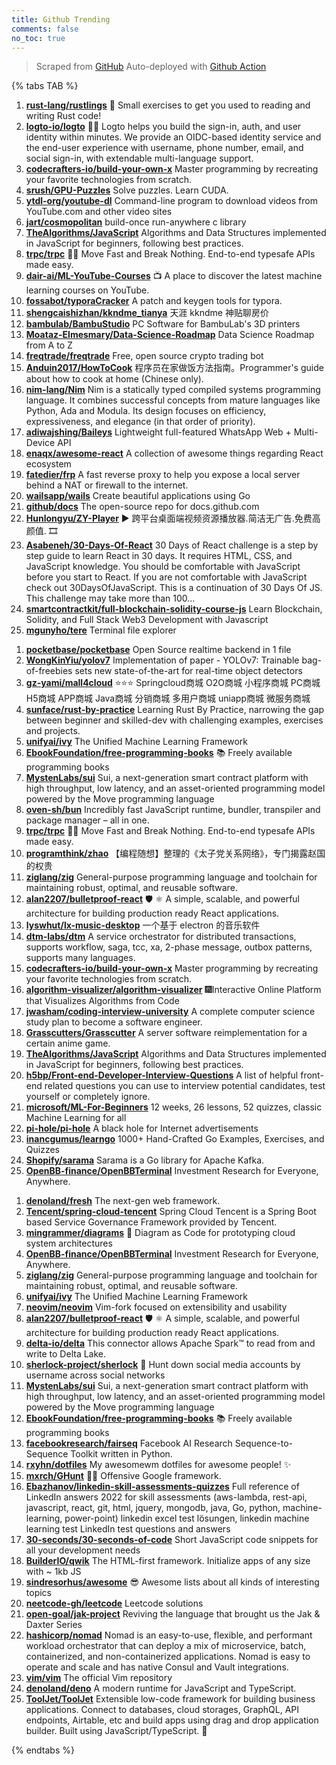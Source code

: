 ```yaml
---
title: Github Trending
comments: false
no_toc: true
---
```


> Scraped from [GitHub](https://github.com/trending)
Auto-deployed with [Github Action](https://docs.github.com/en/actions)

{% tabs TAB %}
<!-- tab Daily -->
1. [**rust-lang/rustlings**](https://github.com/rust-lang/rustlings)
🦀 Small exercises to get you used to reading and writing Rust code!
2. [**logto-io/logto**](https://github.com/logto-io/logto)
🧑‍🚀 Logto helps you build the sign-in, auth, and user identity within minutes. We provide an OIDC-based identity service and the end-user experience with username, phone number, email, and social sign-in, with extendable multi-language support.
3. [**codecrafters-io/build-your-own-x**](https://github.com/codecrafters-io/build-your-own-x)
Master programming by recreating your favorite technologies from scratch.
4. [**srush/GPU-Puzzles**](https://github.com/srush/GPU-Puzzles)
Solve puzzles. Learn CUDA.
5. [**ytdl-org/youtube-dl**](https://github.com/ytdl-org/youtube-dl)
Command-line program to download videos from YouTube.com and other video sites
6. [**jart/cosmopolitan**](https://github.com/jart/cosmopolitan)
build-once run-anywhere c library
7. [**TheAlgorithms/JavaScript**](https://github.com/TheAlgorithms/JavaScript)
Algorithms and Data Structures implemented in JavaScript for beginners, following best practices.
8. [**trpc/trpc**](https://github.com/trpc/trpc)
🧙‍♀️ Move Fast and Break Nothing. End-to-end typesafe APIs made easy.
9. [**dair-ai/ML-YouTube-Courses**](https://github.com/dair-ai/ML-YouTube-Courses)
📺 A place to discover the latest machine learning courses on YouTube.
10. [**fossabot/typoraCracker**](https://github.com/fossabot/typoraCracker)
A patch and keygen tools for typora.
11. [**shengcaishizhan/kkndme_tianya**](https://github.com/shengcaishizhan/kkndme_tianya)
天涯 kkndme 神贴聊房价
12. [**bambulab/BambuStudio**](https://github.com/bambulab/BambuStudio)
PC Software for BambuLab's 3D printers
13. [**Moataz-Elmesmary/Data-Science-Roadmap**](https://github.com/Moataz-Elmesmary/Data-Science-Roadmap)
Data Science Roadmap from A to Z
14. [**freqtrade/freqtrade**](https://github.com/freqtrade/freqtrade)
Free, open source crypto trading bot
15. [**Anduin2017/HowToCook**](https://github.com/Anduin2017/HowToCook)
程序员在家做饭方法指南。Programmer's guide about how to cook at home (Chinese only).
16. [**nim-lang/Nim**](https://github.com/nim-lang/Nim)
Nim is a statically typed compiled systems programming language. It combines successful concepts from mature languages like Python, Ada and Modula. Its design focuses on efficiency, expressiveness, and elegance (in that order of priority).
17. [**adiwajshing/Baileys**](https://github.com/adiwajshing/Baileys)
Lightweight full-featured WhatsApp Web + Multi-Device API
18. [**enaqx/awesome-react**](https://github.com/enaqx/awesome-react)
A collection of awesome things regarding React ecosystem
19. [**fatedier/frp**](https://github.com/fatedier/frp)
A fast reverse proxy to help you expose a local server behind a NAT or firewall to the internet.
20. [**wailsapp/wails**](https://github.com/wailsapp/wails)
Create beautiful applications using Go
21. [**github/docs**](https://github.com/github/docs)
The open-source repo for docs.github.com
22. [**Hunlongyu/ZY-Player**](https://github.com/Hunlongyu/ZY-Player)
▶️ 跨平台桌面端视频资源播放器.简洁无广告.免费高颜值. 🎞
23. [**Asabeneh/30-Days-Of-React**](https://github.com/Asabeneh/30-Days-Of-React)
30 Days of React challenge is a step by step guide to learn React in 30 days. It requires HTML, CSS, and JavaScript knowledge. You should be comfortable with JavaScript before you start to React. If you are not comfortable with JavaScript check out 30DaysOfJavaScript. This is a continuation of 30 Days Of JS. This challenge may take more than 100…
24. [**smartcontractkit/full-blockchain-solidity-course-js**](https://github.com/smartcontractkit/full-blockchain-solidity-course-js)
Learn Blockchain, Solidity, and Full Stack Web3 Development with Javascript
25. [**mgunyho/tere**](https://github.com/mgunyho/tere)
Terminal file explorer
<!-- endtab -->
<!-- tab Weekly -->
1. [**pocketbase/pocketbase**](https://github.com/pocketbase/pocketbase)
Open Source realtime backend in 1 file
2. [**WongKinYiu/yolov7**](https://github.com/WongKinYiu/yolov7)
Implementation of paper - YOLOv7: Trainable bag-of-freebies sets new state-of-the-art for real-time object detectors
3. [**gz-yami/mall4cloud**](https://github.com/gz-yami/mall4cloud)
⭐️⭐️⭐️ Springcloud商城 O2O商城 小程序商城 PC商城 H5商城 APP商城 Java商城 分销商城 多用户商城 uniapp商城 微服务商城
4. [**sunface/rust-by-practice**](https://github.com/sunface/rust-by-practice)
Learning Rust By Practice, narrowing the gap between beginner and skilled-dev with challenging examples, exercises and projects.
5. [**unifyai/ivy**](https://github.com/unifyai/ivy)
The Unified Machine Learning Framework
6. [**EbookFoundation/free-programming-books**](https://github.com/EbookFoundation/free-programming-books)
📚 Freely available programming books
7. [**MystenLabs/sui**](https://github.com/MystenLabs/sui)
Sui, a next-generation smart contract platform with high throughput, low latency, and an asset-oriented programming model powered by the Move programming language
8. [**oven-sh/bun**](https://github.com/oven-sh/bun)
Incredibly fast JavaScript runtime, bundler, transpiler and package manager – all in one.
9. [**trpc/trpc**](https://github.com/trpc/trpc)
🧙‍♀️ Move Fast and Break Nothing. End-to-end typesafe APIs made easy.
10. [**programthink/zhao**](https://github.com/programthink/zhao)
【编程随想】整理的《太子党关系网络》，专门揭露赵国的权贵
11. [**ziglang/zig**](https://github.com/ziglang/zig)
General-purpose programming language and toolchain for maintaining robust, optimal, and reusable software.
12. [**alan2207/bulletproof-react**](https://github.com/alan2207/bulletproof-react)
🛡️ ⚛️ A simple, scalable, and powerful architecture for building production ready React applications.
13. [**lyswhut/lx-music-desktop**](https://github.com/lyswhut/lx-music-desktop)
一个基于 electron 的音乐软件
14. [**dtm-labs/dtm**](https://github.com/dtm-labs/dtm)
A service orchestrator for distributed transactions, supports workflow, saga, tcc, xa, 2-phase message, outbox patterns, supports many languages.
15. [**codecrafters-io/build-your-own-x**](https://github.com/codecrafters-io/build-your-own-x)
Master programming by recreating your favorite technologies from scratch.
16. [**algorithm-visualizer/algorithm-visualizer**](https://github.com/algorithm-visualizer/algorithm-visualizer)
🎆Interactive Online Platform that Visualizes Algorithms from Code
17. [**jwasham/coding-interview-university**](https://github.com/jwasham/coding-interview-university)
A complete computer science study plan to become a software engineer.
18. [**Grasscutters/Grasscutter**](https://github.com/Grasscutters/Grasscutter)
A server software reimplementation for a certain anime game.
19. [**TheAlgorithms/JavaScript**](https://github.com/TheAlgorithms/JavaScript)
Algorithms and Data Structures implemented in JavaScript for beginners, following best practices.
20. [**h5bp/Front-end-Developer-Interview-Questions**](https://github.com/h5bp/Front-end-Developer-Interview-Questions)
A list of helpful front-end related questions you can use to interview potential candidates, test yourself or completely ignore.
21. [**microsoft/ML-For-Beginners**](https://github.com/microsoft/ML-For-Beginners)
12 weeks, 26 lessons, 52 quizzes, classic Machine Learning for all
22. [**pi-hole/pi-hole**](https://github.com/pi-hole/pi-hole)
A black hole for Internet advertisements
23. [**inancgumus/learngo**](https://github.com/inancgumus/learngo)
1000+ Hand-Crafted Go Examples, Exercises, and Quizzes
24. [**Shopify/sarama**](https://github.com/Shopify/sarama)
Sarama is a Go library for Apache Kafka.
25. [**OpenBB-finance/OpenBBTerminal**](https://github.com/OpenBB-finance/OpenBBTerminal)
Investment Research for Everyone, Anywhere.
<!-- endtab -->
<!-- tab Monthly -->
1. [**denoland/fresh**](https://github.com/denoland/fresh)
The next-gen web framework.
2. [**Tencent/spring-cloud-tencent**](https://github.com/Tencent/spring-cloud-tencent)
Spring Cloud Tencent is a Spring Boot based Service Governance Framework provided by Tencent.
3. [**mingrammer/diagrams**](https://github.com/mingrammer/diagrams)
🎨 Diagram as Code for prototyping cloud system architectures
4. [**OpenBB-finance/OpenBBTerminal**](https://github.com/OpenBB-finance/OpenBBTerminal)
Investment Research for Everyone, Anywhere.
5. [**ziglang/zig**](https://github.com/ziglang/zig)
General-purpose programming language and toolchain for maintaining robust, optimal, and reusable software.
6. [**unifyai/ivy**](https://github.com/unifyai/ivy)
The Unified Machine Learning Framework
7. [**neovim/neovim**](https://github.com/neovim/neovim)
Vim-fork focused on extensibility and usability
8. [**alan2207/bulletproof-react**](https://github.com/alan2207/bulletproof-react)
🛡️ ⚛️ A simple, scalable, and powerful architecture for building production ready React applications.
9. [**delta-io/delta**](https://github.com/delta-io/delta)
This connector allows Apache Spark™ to read from and write to Delta Lake.
10. [**sherlock-project/sherlock**](https://github.com/sherlock-project/sherlock)
🔎 Hunt down social media accounts by username across social networks
11. [**MystenLabs/sui**](https://github.com/MystenLabs/sui)
Sui, a next-generation smart contract platform with high throughput, low latency, and an asset-oriented programming model powered by the Move programming language
12. [**EbookFoundation/free-programming-books**](https://github.com/EbookFoundation/free-programming-books)
📚 Freely available programming books
13. [**facebookresearch/fairseq**](https://github.com/facebookresearch/fairseq)
Facebook AI Research Sequence-to-Sequence Toolkit written in Python.
14. [**rxyhn/dotfiles**](https://github.com/rxyhn/dotfiles)
My awesomewm dotfiles for awesome people! ✨
15. [**mxrch/GHunt**](https://github.com/mxrch/GHunt)
🕵️‍♂️ Offensive Google framework.
16. [**Ebazhanov/linkedin-skill-assessments-quizzes**](https://github.com/Ebazhanov/linkedin-skill-assessments-quizzes)
Full reference of LinkedIn answers 2022 for skill assessments (aws-lambda, rest-api, javascript, react, git, html, jquery, mongodb, java, Go, python, machine-learning, power-point) linkedin excel test lösungen, linkedin machine learning test LinkedIn test questions and answers
17. [**30-seconds/30-seconds-of-code**](https://github.com/30-seconds/30-seconds-of-code)
Short JavaScript code snippets for all your development needs
18. [**BuilderIO/qwik**](https://github.com/BuilderIO/qwik)
The HTML-first framework. Initialize apps of any size with ~ 1kb JS
19. [**sindresorhus/awesome**](https://github.com/sindresorhus/awesome)
😎 Awesome lists about all kinds of interesting topics
20. [**neetcode-gh/leetcode**](https://github.com/neetcode-gh/leetcode)
Leetcode solutions
21. [**open-goal/jak-project**](https://github.com/open-goal/jak-project)
Reviving the language that brought us the Jak & Daxter Series
22. [**hashicorp/nomad**](https://github.com/hashicorp/nomad)
Nomad is an easy-to-use, flexible, and performant workload orchestrator that can deploy a mix of microservice, batch, containerized, and non-containerized applications. Nomad is easy to operate and scale and has native Consul and Vault integrations.
23. [**vim/vim**](https://github.com/vim/vim)
The official Vim repository
24. [**denoland/deno**](https://github.com/denoland/deno)
A modern runtime for JavaScript and TypeScript.
25. [**ToolJet/ToolJet**](https://github.com/ToolJet/ToolJet)
Extensible low-code framework for building business applications. Connect to databases, cloud storages, GraphQL, API endpoints, Airtable, etc and build apps using drag and drop application builder. Built using JavaScript/TypeScript. 🚀
<!-- endtab -->
{% endtabs %}

